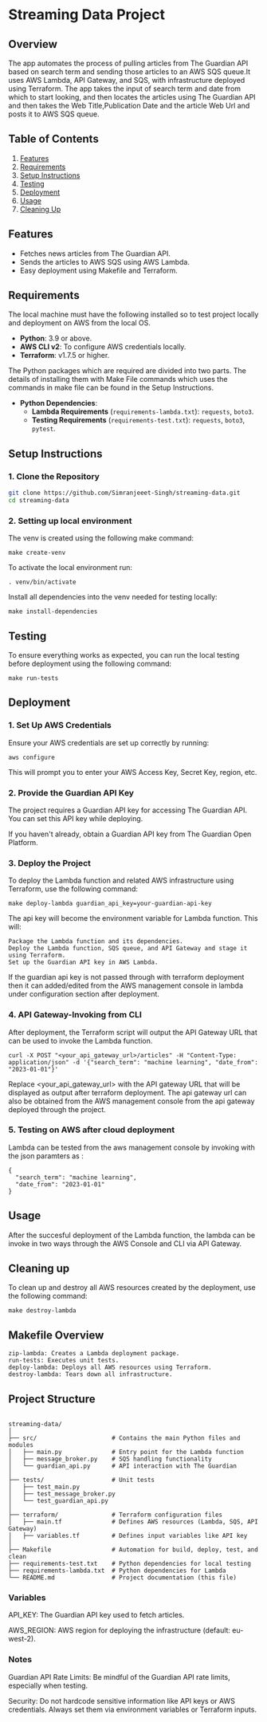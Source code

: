 # Streaming Data Project

## Overview 

The app automates the process of pulling articles from The Guardian API based on search term and sending those articles to an AWS SQS queue.It uses AWS Lambda, API Gateway, and SQS, with infrastructure deployed using Terraform. The app takes the input of search term and date from which to start looking, and then locates the articles using The Guardian API and then takes the Web Title,Publication Date and the article Web Url and posts it to AWS SQS queue.

## Table of Contents
1. [Features](#features)
2. [Requirements](#requirements)
3. [Setup Instructions](#setup-instructions)
4. [Testing](#testing)
5. [Deployment](#deployment)
6. [Usage](#usage)
7. [Cleaning Up](#cleaning-up)

## Features
- Fetches news articles from The Guardian API.
- Sends the articles to AWS SQS using AWS Lambda.
- Easy deployment using Makefile and Terraform.

## Requirements
The local machine must have the following installed so to test project locally and deployment on AWS from the local OS.

- **Python**: 3.9 or above.
- **AWS CLI v2**: To configure AWS credentials locally.
- **Terraform**: v1.7.5 or higher.

The Python packages which are required are divided into two parts. The details of installing them with Make File commands which uses the commands in make file can be found in the Setup Instructions.
- **Python Dependencies**:
  - **Lambda Requirements** (`requirements-lambda.txt`): `requests`, `boto3`.
  - **Testing Requirements** (`requirements-test.txt`): `requests`, `boto3`, `pytest`.

## Setup Instructions

### 1. Clone the Repository
```bash
git clone https://github.com/Simranjeeet-Singh/streaming-data.git
cd streaming-data
```

### 2. Setting up local environment

The venv is created using the following make command:

```
make create-venv
```

To activate the local environment run: 

```
. venv/bin/activate
```

Install all dependencies into the venv needed for testing locally:

```
make install-dependencies
```

## Testing

To ensure everything works as expected, you can run the local testing before deployment using the following command:

```
make run-tests
```

## Deployment


### 1. Set Up AWS Credentials

Ensure your AWS credentials are set up correctly by running:

```
aws configure
```

This will prompt you to enter your AWS Access Key, Secret Key, region, etc.

### 2. Provide the Guardian API Key

The project requires a Guardian API key for accessing The Guardian API. You can set this API key while deploying.

If you haven't already, obtain a Guardian API key from The Guardian Open Platform.


### 3. Deploy the Project

To deploy the Lambda function and related AWS infrastructure using Terraform, use the following command:

```
make deploy-lambda guardian_api_key=your-guardian-api-key
```
The api key will become the environment variable for Lambda function.
This will:

    Package the Lambda function and its dependencies.
    Deploy the Lambda function, SQS queue, and API Gateway and stage it using Terraform.
    Set up the Guardian API key in AWS Lambda.

If the guardian api key is not passed through with terraform deployment then it can added/edited from the AWS management console in lambda under configuration section after deployment.

### 4. API Gateway-Invoking from CLI

After deployment, the Terraform script will output the API Gateway URL that can be used to invoke the Lambda function.

```
curl -X POST "<your_api_gateway_url>/articles" -H "Content-Type: application/json" -d '{"search_term": "machine learning", "date_from": "2023-01-01"}'
```
Replace <your_api_gateway_url> with the API gateway URL that will be displayed as output after terraform deployment. The api gateway url can also be obtained from the AWS management console from the api gateway deployed through the project.

### 5. Testing on AWS after cloud deployment

Lambda can be tested from the aws management console by invoking with the json paramters as :
```
{
  "search_term": "machine learning",
  "date_from": "2023-01-01"
}
```

## Usage

After the succesful deployment of the Lambda function, the lambda can be invoke in two ways through the AWS Console and CLI via API Gateway.

## Cleaning up

To clean up and destroy all AWS resources created by the deployment, use the following command:

```
make destroy-lambda
```
## Makefile Overview

```
zip-lambda: Creates a Lambda deployment package.
run-tests: Executes unit tests.
deploy-lambda: Deploys all AWS resources using Terraform.
destroy-lambda: Tears down all infrastructure.
```

## Project Structure

```

streaming-data/
│
├── src/                     # Contains the main Python files and modules
│   ├── main.py              # Entry point for the Lambda function
│   ├── message_broker.py    # SQS handling functionality
│   └── guardian_api.py      # API interaction with The Guardian
│
├── tests/                   # Unit tests
│   ├── test_main.py
│   ├── test_message_broker.py
│   └── test_guardian_api.py
│
├── terraform/               # Terraform configuration files
│   ├── main.tf              # Defines AWS resources (Lambda, SQS, API Gateway)
│   ├── variables.tf         # Defines input variables like API key
│
├── Makefile                 # Automation for build, deploy, test, and clean
├── requirements-test.txt    # Python dependencies for local testing
├── requirements-lambda.txt  # Python dependencies for Lambda 
└── README.md                # Project documentation (this file)
```
### Variables

API_KEY: The Guardian API key used to fetch articles.

AWS_REGION: AWS region for deploying the infrastructure (default: eu-west-2).

### Notes

Guardian API Rate Limits: Be mindful of the Guardian API rate limits, especially when testing.

Security: Do not hardcode sensitive information like API keys or AWS credentials. Always set them via environment variables or Terraform inputs.

